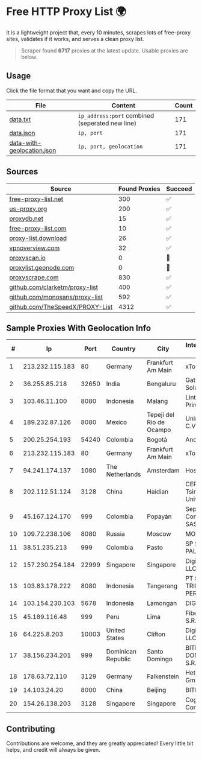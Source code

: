 
# Free HTTP Proxy List 🌍

It is a lightweight project that, every 10 minutes, scrapes lots of free-proxy sites, validates if it works, and serves a clean proxy list.


> Scraper found **6717** proxies at the latest update. Usable proxies are below.

## Usage

Click the file format that you want and copy the URL.


|File|Content|Count|
|----|-------|-----|
|[data.txt](https://raw.githubusercontent.com/themiralay/Proxy-List-World/master/data.txt)|`ip_address:port` combined (seperated new line)|171|
|[data.json](https://raw.githubusercontent.com/themiralay/Proxy-List-World/master/data.json)|`ip, port`|171|
|[data-with-geolocation.json](https://raw.githubusercontent.com/themiralay/Proxy-List-World/master/data-with-geolocation.json)|`ip, port, geolocation`|171|

## Sources

|Source|Found Proxies|Succeed|
|------|-------------|-------|
|[free-proxy-list.net](https://free-proxy-list.net)|300|✅|
|[us-proxy.org](https://www.us-proxy.org)|200|✅|
|[proxydb.net](http://proxydb.net)|15|✅|
|[free-proxy-list.com](https://free-proxy-list.com/?page=&port=&type%5B%5D=http&type%5B%5D=https&up_time=0&search=Search)|10|✅|
|[proxy-list.download](https://www.proxy-list.download/HTTP)|26|✅|
|[vpnoverview.com](https://vpnoverview.com/privacy/anonymous-browsing/free-proxy-servers)|32|✅|
|[proxyscan.io](https://www.proxyscan.io)|0|🚫|
|[proxylist.geonode.com](https://proxylist.geonode.com/api/proxy-list?limit=300&page=1&sort_by=lastChecked&sort_type=desc&protocols=http,https)|0|🚫|
|[proxyscrape.com](https://api.proxyscrape.com/v2/?request=displayproxies&protocol=http&timeout=10000&country=all&ssl=all&anonymity=all)|830|✅|
|[github.com/clarketm/proxy-list](https://raw.githubusercontent.com/clarketm/proxy-list/master/proxy-list-raw.txt)|400|✅|
|[github.com/monosans/proxy-list](https://raw.githubusercontent.com/monosans/proxy-list/main/proxies/http.txt)|592|✅|
|[github.com/TheSpeedX/PROXY-List](https://raw.githubusercontent.com/TheSpeedX/PROXY-List/master/http.txt)|4312|✅|


## Sample Proxies With Geolocation Info

|#|Ip|Port|Country|City|Internet Service Provider|
|-|--|----|-------|----|-------------------------|
|1|213.232.115.183|80|Germany|Frankfurt Am Main|xTom GmbH|
|2|36.255.85.218|32650|India|Bengaluru|Gatik Business Solutions|
|3|103.46.11.100|8080|Indonesia|Malang|Lintas Data Prima, PT|
|4|189.232.87.126|8080|Mexico|Tepeji del Rio de Ocampo|Uninet S.A. de C.V.|
|5|200.25.254.193|54240|Colombia|Bogotá|Andinet ON Line|
|6|213.232.115.183|80|Germany|Frankfurt Am Main|xTom GmbH|
|7|94.241.174.137|1080|The Netherlands|Amsterdam|Hostkey B.V.|
|8|202.112.51.124|3128|China|Haidian|CERNET2 IX at Tsinghua University|
|9|45.167.124.170|999|Colombia|Popayán|Sepcom Comunicaciones SAS|
|10|109.72.238.106|8080|Russia|Moscow|MOSLINE|
|11|38.51.235.213|999|Colombia|Pasto|SP SISTEMAS PALACIOS LTDA|
|12|157.230.254.184|22999|Singapore|Singapore|DigitalOcean, LLC|
|13|103.83.178.222|8080|Indonesia|Tangerang|PT SOLUSI TRIMEGAH PERSADA|
|14|103.154.230.103|5678|Indonesia|Lamongan|DIGITNET|
|15|45.189.116.48|999|Peru|Lima|Fiber Digital S.R.L|
|16|64.225.8.203|10003|United States|Clifton|DigitalOcean, LLC|
|17|38.156.234.201|999|Dominican Republic|Santo Domingo|BITNET DOMINICANA, S.R.L.|
|18|178.63.72.110|3129|Germany|Falkenstein|Hetzner Online GmbH|
|19|14.103.24.20|8000|China|Beijing|BITNET|
|20|154.26.138.203|3128|Singapore|Singapore|Cogent Communications|



## Contributing

Contributions are welcome, and they are greatly appreciated! Every
little bit helps, and credit will always be given.

